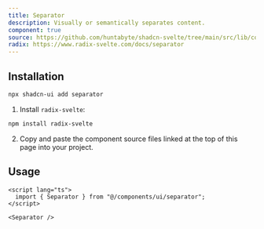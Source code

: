 ```yaml
---
title: Separator
description: Visually or semantically separates content.
component: true
source: https://github.com/huntabyte/shadcn-svelte/tree/main/src/lib/components/ui/separator
radix: https://www.radix-svelte.com/docs/separator
---
```


<script>
  import { SeparatorDemo, ComponentExample, ManualInstall } from '$lib/components/docs';
</script>

<ComponentExample src="src/lib/components/docs/examples/separator/SeparatorDemo.svelte">

<div slot="example">
<SeparatorDemo />
</div>

</ComponentExample>

## Installation

```bash
npx shadcn-ui add separator
```

<ManualInstall>

1. Install `radix-svelte`:

```bash
npm install radix-svelte
```

2. Copy and paste the component source files linked at the top of this page into your project.

</ManualInstall>

## Usage

```svelte
<script lang="ts">
  import { Separator } from "@/components/ui/separator";
</script>
```

```svelte
<Separator />
```
